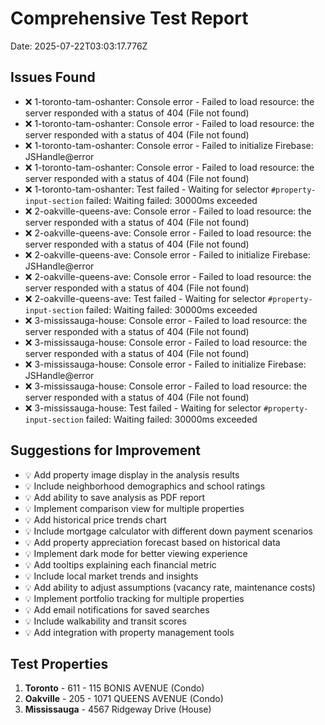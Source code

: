 # Comprehensive Test Report

Date: 2025-07-22T03:03:17.776Z

## Issues Found

- ❌ 1-toronto-tam-oshanter: Console error - Failed to load resource: the server responded with a status of 404 (File not found)
- ❌ 1-toronto-tam-oshanter: Console error - Failed to load resource: the server responded with a status of 404 (File not found)
- ❌ 1-toronto-tam-oshanter: Console error - Failed to initialize Firebase: JSHandle@error
- ❌ 1-toronto-tam-oshanter: Console error - Failed to load resource: the server responded with a status of 404 (File not found)
- ❌ 1-toronto-tam-oshanter: Test failed - Waiting for selector `#property-input-section` failed: Waiting failed: 30000ms exceeded
- ❌ 2-oakville-queens-ave: Console error - Failed to load resource: the server responded with a status of 404 (File not found)
- ❌ 2-oakville-queens-ave: Console error - Failed to load resource: the server responded with a status of 404 (File not found)
- ❌ 2-oakville-queens-ave: Console error - Failed to initialize Firebase: JSHandle@error
- ❌ 2-oakville-queens-ave: Console error - Failed to load resource: the server responded with a status of 404 (File not found)
- ❌ 2-oakville-queens-ave: Test failed - Waiting for selector `#property-input-section` failed: Waiting failed: 30000ms exceeded
- ❌ 3-mississauga-house: Console error - Failed to load resource: the server responded with a status of 404 (File not found)
- ❌ 3-mississauga-house: Console error - Failed to load resource: the server responded with a status of 404 (File not found)
- ❌ 3-mississauga-house: Console error - Failed to initialize Firebase: JSHandle@error
- ❌ 3-mississauga-house: Console error - Failed to load resource: the server responded with a status of 404 (File not found)
- ❌ 3-mississauga-house: Test failed - Waiting for selector `#property-input-section` failed: Waiting failed: 30000ms exceeded

## Suggestions for Improvement

- 💡 Add property image display in the analysis results
- 💡 Include neighborhood demographics and school ratings
- 💡 Add ability to save analysis as PDF report
- 💡 Implement comparison view for multiple properties
- 💡 Add historical price trends chart
- 💡 Include mortgage calculator with different down payment scenarios
- 💡 Add property appreciation forecast based on historical data
- 💡 Implement dark mode for better viewing experience
- 💡 Add tooltips explaining each financial metric
- 💡 Include local market trends and insights
- 💡 Add ability to adjust assumptions (vacancy rate, maintenance costs)
- 💡 Implement portfolio tracking for multiple properties
- 💡 Add email notifications for saved searches
- 💡 Include walkability and transit scores
- 💡 Add integration with property management tools

## Test Properties

1. **Toronto** - 611 - 115 BONIS AVENUE (Condo)
2. **Oakville** - 205 - 1071 QUEENS AVENUE (Condo)
3. **Mississauga** - 4567 Ridgeway Drive (House)
